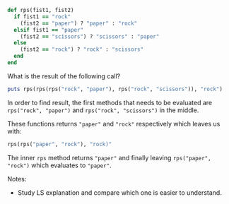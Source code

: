 ```ruby
def rps(fist1, fist2)
  if fist1 == "rock"
    (fist2 == "paper") ? "paper" : "rock"
  elsif fist1 == "paper"
    (fist2 == "scissors") ? "scissors" : "paper"
  else
    (fist2 == "rock") ? "rock" : "scissors"
  end
end
```

What is the result of the following call?

```ruby
puts rps(rps(rps("rock", "paper"), rps("rock", "scissors")), "rock")
```

In order to find result, the first methods that needs to be evaluated are `rps("rock", "paper")` and `rps("rock", "scissors")`  in the middle. 

These functions returns `"paper"` and `"rock"` respectively which leaves us with:

```ruby
rps(rps("paper", "rock"), "rock)"
```

The inner `rps` method returns `"paper"` and finally leaving `rps("paper", "rock")` which evaluates to `"paper"`.

Notes:
- Study LS explanation and compare which one is easier to understand. 


